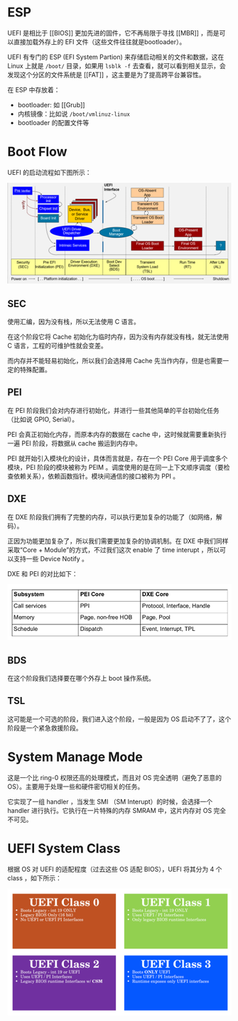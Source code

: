 # ESP

UEFI 是相比于 [[BIOS]] 更加先进的固件，它不再局限于寻找 [[MBR]] ，而是可以直接加载外存上的 EFI 文件（这些文件往往就是bootloader）。

UEFI 有专门的 ESP (EFI System Partion) 来存储启动相关的文件和数据，这在 Linux 上就是 `/boot/` 目录，如果用 `lsblk -f` 去查看，就可以看到相关显示，会发现这个分区的文件系统是 [[FAT]] ，这主要是为了提高跨平台兼容性。

在 ESP 中存放着：

- bootloader: 如 [[Grub]]
- 内核镜像：比如说 `/boot/vmlinuz-linux`
- bootloader 的配置文件等

# Boot Flow

UEFI 的启动流程如下图所示：

![](img/clipboard-20250109T101954.png)

## SEC

使用汇编，因为没有栈，所以无法使用 C 语言。

在这个阶段它将 Cache 初始化为临时内存，因为没有内存就没有栈，就无法使用 C 语言，工程的可维护性就会变差。

而内存并不能轻易初始化，所以我们会选择用 Cache 先当作内存，但是也需要一定的特殊配置。

## PEI

在 PEI 阶段我们会对内存进行初始化，并进行一些其他简单的平台初始化任务（比如说 GPIO, Serial）。

PEI 会真正初始化内存，而原本内存的数据在 cache 中，这时候就需要重新执行一遍 PEI 阶段，将数据从 cache 搬运到内存中。

PEI 就开始引入模块化的设计，具体而言就是，存在一个 PEI Core 用于调度多个模块，PEI 阶段的模块被称为 PEIM 。调度使用的是在同一上下文顺序调度（要检查依赖关系），依赖函数指针。模块间通信的接口被称为 PPI 。

## DXE

在 DXE 阶段我们拥有了完整的内存，可以执行更加复杂的功能了（如网络，解码）。

正因为功能更加复杂了，所以我们需要更加复杂的协调机制。在 DXE 中我们同样采取“Core + Module”的方式，不过我们这次 enable 了 time interupt ，所以可以支持一些 Device Notify 。

DXE 和 PEI 的对比如下：

![](img/clipboard-20250109T110531.png)

## BDS

在这个阶段我们选择要在哪个外存上 boot 操作系统。

## TSL

这可能是一个可选的阶段，我们进入这个阶段，一般是因为 OS 启动不了了，这个阶段是一个紧急救援阶段。

# System Manage Mode

这是一个比 ring-0 权限还高的处理模式，而且对 OS 完全透明（避免了恶意的 OS）。主要用于处理一些和硬件密切相关的任务。

它实现了一组 handler ，当发生 SMI （SM Interupt）的时候，会选择一个 handler 进行执行。它执行在一片特殊的内存 SMRAM 中，这片内存对 OS 完全不可见。

# UEFI System Class

根据 OS 对 UEFI 的适配程度（过去这些 OS 适配 BIOS），UEFI 将其分为 4 个 class ，如下所示：

![](img/clipboard-20250109T105231.png)
